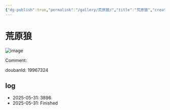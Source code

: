 ```yaml
---
{"dg-publish":true,"permalink":"/gallery/荒原狼/","title":"荒原狼","created":"2025-06-02T12:37:17.184+08:00"}
---
```



# 荒原狼

![image](https://hiraeth-picbed.oss-cn-beijing.aliyuncs.com/20250531154947.webp)

Comment: 



doubanId: 19967324

## log

- 2025-05-31: 3896
- 2025-05-31: Finished
